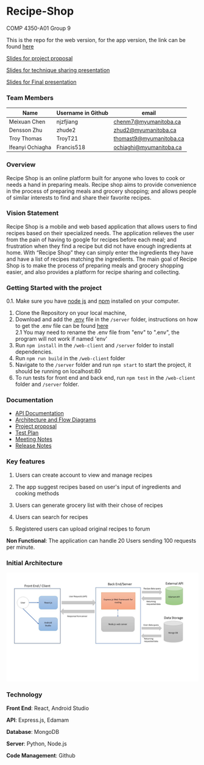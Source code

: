 # Recipe-Shop
COMP 4350-A01 Group 9

This is the repo for the web version, for the app version, the link can be found [here](https://github.com/njzfjiang/Recipe-Shop-App-Version)

[Slides for project proposal](https://docs.google.com/presentation/d/1ZIRzEjUDUouv7DUa-ByEjAxJUdLvU-xD/edit#slide=id.p1)

[Slides for technique sharing presentation](https://docs.google.com/presentation/d/16o6FH5FBJgywUiFdfBzdyrG4E9kC_P70xQXyzVKYrTM/edit#slide=id.p)

[Slides for Final presentation](https://docs.google.com/presentation/d/16iV-BSns62B1Svn5IGh1LUNPKZGTUfxOTBtXB3ANofc/edit#slide=id.g317fda36494_0_0)
### Team Members

| Name | Username in Github  |   email |
|------|---------------------|---------|
| Meixuan Chen | njzfjiang   | chenm7@myumanitoba.ca  |
| Densson Zhu  | zhude2 | zhud2@myumanitoba.ca |
| Troy Thomas | TroyT21 | thomast9@myumanitoba.ca |
| Ifeanyi Ochiagha | Francis518 |ochiaghi@myumanitoba.ca|

### Overview

Recipe Shop is an online platform built for anyone who loves to cook or needs a hand in preparing meals. Recipe shop aims to provide convenience in the process of preparing meals and grocery shopping; and allows people of similar interests to find and share their favorite recipes.

### Vision Statement
Recipe Shop is a mobile and web based application that allows users to find recipes based on their specialized needs. The application relieves the user from the pain of having to google for recipes before each meal; and frustration when they find a recipe but did not have enough ingredients at home. With “Recipe Shop” they can simply enter the ingredients they have and have a list of recipes matching the ingredients. The main goal of Recipe Shop is to make the process of preparing meals and grocery shopping easier, and also provides a platform for recipe sharing and collecting.

### Getting Started with the project
0.1. Make sure you have [node js](https://nodejs.org/en) and [npm](https://docs.npmjs.com/downloading-and-installing-node-js-and-npm) installed on your computer.
1. Clone the Repository on your local machine, 
2. Download and add the [.env](https://umanitoba-my.sharepoint.com/:u:/g/personal/chenm7_myumanitoba_ca/EazugoNavq5Eod2j-lNDNeYBTtr70KawhSwf4JJm95d2IA?e=fl0Y6H) file in the ```/server``` folder, instructions on how to get the .env file can be found [here](https://github.com/njzfjiang/Recipe-Shop/blob/dev/Documentation/Instructions%20for%20.env%20file.md)\
    2.1 You may need to rename the .env file from "env" to ".env", the program will not work if named 'env'
3. Run ```npm install``` in the ```/web-client``` and ```/server``` folder to install dependencies.
4. Run ```npm run build``` in the ```/web-client``` folder
5. Navigate to the ```/server``` folder and run ```npm start``` to start the project, it should be running on localhost:80
6. To run tests for front end and back end, run ```npm test``` in the ```/web-client``` folder and ```/server``` folder.

### Documentation
* [API Documentation](https://github.com/njzfjiang/Recipe-Shop/blob/main/Documentation/API%20Documentation.md)
* [Architecture and Flow Diagrams](https://github.com/njzfjiang/Recipe-Shop/blob/main/Documentation/Architecture%20and%20Flow%20Diagrams.md)
* [Project proposal](https://github.com/njzfjiang/Recipe-Shop/blob/7f3a1a3495a17daec8fcd5658245c182e3fdc76b/Documentation/Project%20proposal.md)
* [Test Plan](https://github.com/njzfjiang/Recipe-Shop/blob/main/Documentation/Recipe%20Shop%20Test%20Plan%20-%20version%202.pdf)
* [Meeting Notes](https://github.com/njzfjiang/Recipe-Shop/blob/main/Documentation/Meeting%20Logs.md)
* [Release Notes](https://github.com/njzfjiang/Recipe-Shop/blob/documentation-updates-%26-security/Documentation/Release%20Notes.md)

### Key features
1.  Users can create account to view and manage recipes
    
2.  The app suggest recipes based on user's input of ingredients and cooking methods
    
3.  Users can generate grocery list with their chose of recipes
    
4.  Users can search for recipes
    
5.  Registered users can upload original recipes to forum

**Non Functional**: The application can handle 20 Users sending 100 requests per minute.

### Initial Architecture
![Architecture Diagram](https://github.com/njzfjiang/Recipe-Shop/blob/main/Documentation/images/Sprint%202%20Architecture.jpg)

### Technology
**Front End**: React, Android Studio 

**API**: Express.js, Edamam

**Database**: MongoDB

**Server**: Python, Node.js

**Code Management**: Github
